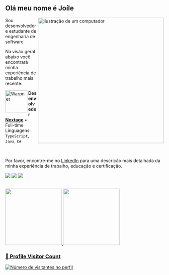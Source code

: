 ## Olá meu nome é Joíle

<img src="https://raw.githubusercontent.com/MicaelliMedeiros/micaellimedeiros/master/image/computer-illustration.png" alt="ilustração de um computador" min-width="400px" max-width="400px" width="400px" align="right">

Sou desenvolvedor e estudante de engenharia de software 

Na visão geral abaixo você encontrará minha experiência de trabalho mais recente:

[<img align="left" height="70px" width="70px" alt="Warpnet" src="https://media.licdn.com/dms/image/D4D0BAQH4m2dPhFdWxA/company-logo_200_200/0/1702340573445/nextage_agile_development_logo?e=2147483647&v=beta&t=kY5h1dq82z0B-2XMrYb5k1wGfTsv5-LOVQ81nzrqt6w"/>](https://nextage.com.br/)


**Desenvolvedor** \
[**Nextage**](https://nextage.com.br/) • Full-time \
Linguagens: `TypeScript`, `Java`, `C#`

<br/>

Por favor, encontre-me no [LinkedIn](https://www.linkedin.com/in/jo%C3%ADle-j%C3%BAnior-36607b1b7/) para uma descrição mais detalhada da minha experiência de trabalho, educação e certificação.

<p align="left">
  <a href="https://instagram.com/joile_jr" target="_blank"><img src="https://img.shields.io/badge/-Gmail-FF0000?style=flat-square&labelColor=FF0000&logo=gmail&logoColor=white&link=LINK-DO-SEU-GMAI" target="_blank"></a> 
  <a href = "mailto:joilejunior2@gmail.com"><img src="https://img.shields.io/badge/-Linkedin-0e76a8?style=flat-square&logo=Linkedin&logoColor=white&link=LINK-DO-SEU-LINKEDIN" target="_blank"></a>
  <a href="https://www.linkedin.com/in/jo%C3%ADle-j%C3%BAnior-36607b1b7/" target="_blank"><img src="https://img.shields.io/badge/-Instagram-DF0174?style=flat-square&labelColor=DF0174&logo=instagram&logoColor=white&link=LINK-DO-SEU-INSTAGRAM" target="_blank"></a> 
</p>

<br/>

<div>
  <a href="https://github.com/JoileJr">
  <img height="180em" src="https://github-readme-stats.vercel.app/api?username=JoileJr&show_icons=true&theme=github_dark&include_all_commits=true&count_private=true"/>
  <img height="180em" src="https://github-readme-stats.vercel.app/api/top-langs/?username=JoileJr&layout=compact&langs_count=7&theme=github_dark"/>
</div>

<div align="left">
  <h3><b>📍 Profile Visitor Count</b></h3>
</div>

<p align="left">
  <img
    src="https://profile-counter.glitch.me/JoileJr/count.svg"
    alt="Número de visitantes no perfil"
  />
</p>
